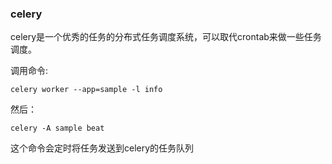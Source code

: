 ### celery
celery是一个优秀的任务的分布式任务调度系统，可以取代crontab来做一些任务调度。

调用命令:
```
celery worker --app=sample -l info
```
然后：
```
celery -A sample beat
```
这个命令会定时将任务发送到celery的任务队列
